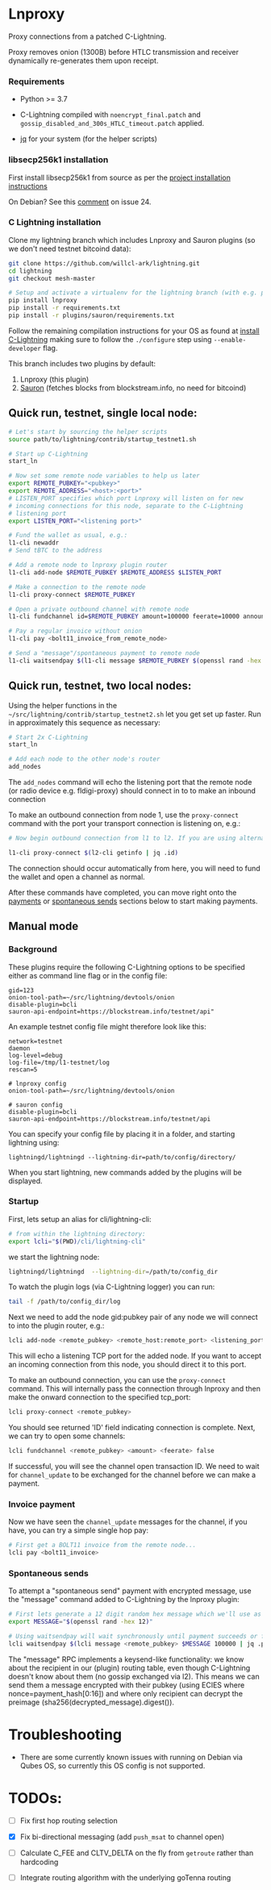 # Lnproxy

Proxy connections from a patched C-Lightning.

Proxy removes onion (1300B) before HTLC transmission and receiver dynamically re-generates them upon receipt.


### Requirements

* Python >= 3.7
    
* C-Lightning compiled with `noencrypt_final.patch` and `gossip_disabled_and_300s_HTLC_timeout.patch` applied.

* [jq](https://stedolan.github.io/jq/download/) for your system (for the helper scripts)


### libsecp256k1 installation

First install libsecp256k1 from source as per the [project installation instructions](https://github.com/bitcoin-core/secp256k1)

On Debian? See this [comment](https://github.com/ludbb/secp256k1-py/issues/24#issuecomment-397505150) on issue 24.

### C Lightning installation

Clone my lightning branch which includes Lnproxy and Sauron plugins (so we don't need testnet bitcoind data):

```bash
git clone https://github.com/willcl-ark/lightning.git
cd lightning
git checkout mesh-master

# Setup and activate a virtualenv for the lightning branch (with e.g. pyenv) and install lnproxy and C-lightning requirements
pip install lnproxy
pip install -r requirements.txt
pip install -r plugins/sauron/requirements.txt
```

Follow the remaining compilation instructions for your OS as found at [install C-Lightning](https://github.com/willcl-ark/lightning/blob/mesh-master/doc/INSTALL.md) making sure to follow the `./configure` step using `--enable-developer` flag.

This branch includes two plugins by default:

1. Lnproxy (this plugin)
1. [Sauron](https://github.com/lightningd/plugins/tree/master/sauron) (fetches blocks from blockstream.info, no need for bitcoind)

## Quick run, testnet, single local node:

```bash
# Let's start by sourcing the helper scripts
source path/to/lightning/contrib/startup_testnet1.sh

# Start up C-Lightning
start_ln

# Now set some remote node variables to help us later
export REMOTE_PUBKEY="<pubkey>"
export REMOTE_ADDRESS="<host>:<port>"
# LISTEN_PORT specifies which port Lnproxy will listen on for new 
# incoming connections for this node, separate to the C-Lightning
# listening port
export LISTEN_PORT="<listening port>"

# Fund the wallet as usual, e.g.:
l1-cli newaddr
# Send tBTC to the address

# Add a remote node to lnproxy plugin router
l1-cli add-node $REMOTE_PUBKEY $REMOTE_ADDRESS $LISTEN_PORT

# Make a connection to the remote node
l1-cli proxy-connect $REMOTE_PUBKEY

# Open a private outbound channel with remote node
l1-cli fundchannel id=$REMOTE_PUBKEY amount=100000 feerate=10000 announce=false

# Pay a regular invoice without onion
l1-cli pay <bolt11_invoice_from_remote_node>

# Send a "message"/spontaneous payment to remote node
l1-cli waitsendpay $(l1-cli message $REMOTE_PUBKEY $(openssl rand -hex 12) 100000 | jq -r '.payment_hash')
```

## Quick run, testnet, two local nodes:

Using the helper functions in the `~/src/lightning/contrib/startup_testnet2.sh` let you get set up faster. Run in approximately this sequence as necessary:

```bash
# Start 2x C-Lightning
start_ln

# Add each node to the other node's router
add_nodes
```

The `add_nodes` command will echo the listening port that the remote node (or radio device e.g. fldigi-proxy) should connect in to to make an inbound connection

To make an outbound connection from node 1, use the `proxy-connect` command with the port your transport connection is listening on, e.g.:

```bash
# Now begin outbound connection from l1 to l2. If you are using alternative transport (e.g. fldigi), use the fldigi listening tcp_port

l1-cli proxy-connect $(l2-cli getinfo | jq .id)
```

The connection should occur automatically from here, you will need to fund the wallet and open a channel as normal.
    
After these commands have completed, you can move right onto the [payments](#invoice-payment) or [spontaneous sends](#spontaneous-sends) sections below to start making payments.


## Manual mode

### Background

These plugins require the following C-Lightning options to be specified either as command line flag or in the config file:

```text
gid=123
onion-tool-path=~/src/lightning/devtools/onion
disable-plugin=bcli
sauron-api-endpoint=https://blockstream.info/testnet/api"
```

An example testnet config file might therefore look like this:

```text
network=testnet
daemon
log-level=debug
log-file=/tmp/l1-testnet/log
rescan=5

# lnproxy config
onion-tool-path=~/src/lightning/devtools/onion

# sauron config
disable-plugin=bcli
sauron-api-endpoint=https://blockstream.info/testnet/api
```

You can specify your config file by placing it in a folder, and starting lightning using:

`lightningd/lightningd --lightning-dir=path/to/config/directory/`

When you start lightning, new commands added by the plugins will be displayed.

### Startup 

First, lets setup an alias for cli/lightning-cli:

```bash
# from within the lightning directory:
export lcli="$(PWD)/cli/lightning-cli" 
```

we start the lightning node:

```bash
lightningd/lightningd  --lightning-dir=/path/to/config_dir
```
    
To watch the plugin logs (via C-Lightning logger) you can run:

```bash
tail -f /path/to/config_dir/log
```

Next we need to add the node gid:pubkey pair of any node we will connect to into the plugin router, e.g.:

```bash
lcli add-node <remote_pubkey> <remote_host:remote_port> <listening_port>
```

This will echo a listening TCP port for the added node. If you want to accept an incoming connection from this node, you should direct it to this port.

To make an outbound connection, you can use the `proxy-connect` command. This will internally pass the connection through lnproxy and then make the onward connection to the specified tcp_port:

```bash
lcli proxy-connect <remote_pubkey>
```

You should see returned 'ID' field indicating connection is complete. Next, we can try to open some channels:

```bash
lcli fundchannel <remote_pubkey> <amount> <feerate> false
```
    
If successful, you will see the channel open transaction ID.  We need to wait for `channel_update` to be exchanged for the channel before we can make a payment. 

### Invoice payment

Now we have seen the `channel_update` messages for the channel, if you have, you can try a simple single hop pay:

```bash
# First get a BOLT11 invoice from the remote node...
lcli pay <bolt11_invoice>
```

### Spontaneous sends

To attempt a "spontaneous send" payment with encrypted message, use the "message" command added to C-Lightning by the lnproxy plugin:

```bash
# First lets generate a 12 digit random hex message which we'll use as the message to send
export MESSAGE="$(openssl rand -hex 12)"

# Using waitsendpay will wait synchronously until payment succeeds or fails
lcli waitsendpay $(lcli message <remote_pubkey> $MESSAGE 100000 | jq .payment_hash)
```

The "message" RPC implements a keysend-like functionality: we know about the recipient in our (plugin) routing table, even though C-Lightning doesn't know about them (no gossip exchanged via l2). This means we can send them a message encrypted with their pubkey (using ECIES where nonce=payment_hash[0:16]) and where only recipient can decrypt the preimage (sha256(decrypted_message).digest()).


# Troubleshooting

* There are some currently known issues with running on Debian via Qubes OS, so currently this OS config is not supported.

# TODOs:


- [ ] Fix first hop routing selection

- [x] Fix bi-directional messaging (add `push_msat` to channel open)

- [ ] Calculate C_FEE and CLTV_DELTA on the fly from `getroute` rather than hardcoding

- [ ] Integrate routing algorithm with the underlying goTenna routing
    

